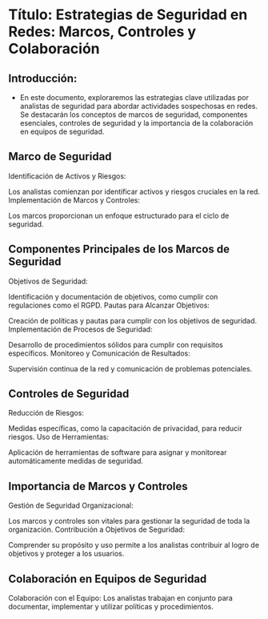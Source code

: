 # Título: Estrategias de Seguridad en Redes: Marcos, Controles y Colaboración

## Introducción:

- En este documento, exploraremos las estrategias clave utilizadas por analistas de seguridad para abordar actividades sospechosas en redes. Se destacarán los conceptos de marcos de seguridad, componentes esenciales, controles de seguridad y la importancia de la colaboración en equipos de seguridad.

## Marco de Seguridad

Identificación de Activos y Riesgos:

Los analistas comienzan por identificar activos y riesgos cruciales en la red.
Implementación de Marcos y Controles:

Los marcos proporcionan un enfoque estructurado para el ciclo de seguridad.

## Componentes Principales de los Marcos de Seguridad

Objetivos de Seguridad:

Identificación y documentación de objetivos, como cumplir con regulaciones como el RGPD.
Pautas para Alcanzar Objetivos:

Creación de políticas y pautas para cumplir con los objetivos de seguridad.
Implementación de Procesos de Seguridad:

Desarrollo de procedimientos sólidos para cumplir con requisitos específicos.
Monitoreo y Comunicación de Resultados:

Supervisión continua de la red y comunicación de problemas potenciales.

## Controles de Seguridad

Reducción de Riesgos:

Medidas específicas, como la capacitación de privacidad, para reducir riesgos.
Uso de Herramientas:

Aplicación de herramientas de software para asignar y monitorear automáticamente medidas de seguridad.

## Importancia de Marcos y Controles

Gestión de Seguridad Organizacional:

Los marcos y controles son vitales para gestionar la seguridad de toda la organización.
Contribución a Objetivos de Seguridad:

Comprender su propósito y uso permite a los analistas contribuir al logro de objetivos y proteger a los usuarios.

## Colaboración en Equipos de Seguridad

Colaboración con el Equipo:
Los analistas trabajan en conjunto para documentar, implementar y utilizar políticas y procedimientos.
